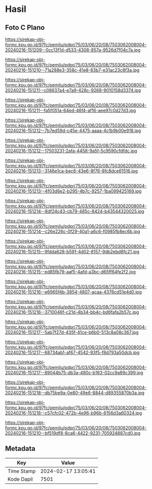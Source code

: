 # Hasil

## Foto C Plano

https://sirekap-obj-formc.kpu.go.id/97fc/pemilu/pdpr/75/03/06/20/08/7503062008004-20240216-151209--0cc13f1d-d533-4308-857a-9526d7f04c7a.jpg

https://sirekap-obj-formc.kpu.go.id/97fc/pemilu/pdpr/75/03/06/20/08/7503062008004-20240216-151210--71a288e3-358c-41e8-83b7-e31ac23c8f3a.jpg

https://sirekap-obj-formc.kpu.go.id/97fc/pemilu/pdpr/75/03/06/20/08/7503062008004-20240216-151211--c08637a4-e7a9-428c-9268-9010158d3374.jpg

https://sirekap-obj-formc.kpu.go.id/97fc/pemilu/pdpr/75/03/06/20/08/7503062008004-20240216-151211--fa5f051a-64ed-46f4-af16-aee97c0d27d3.jpg

https://sirekap-obj-formc.kpu.go.id/97fc/pemilu/pdpr/75/03/06/20/08/7503062008004-20240216-151212--7b7ed59d-c45e-4475-aaaa-4c1b9b00e918.jpg

https://sirekap-obj-formc.kpu.go.id/97fc/pemilu/pdpr/75/03/06/20/08/7503062008004-20240216-151212--17503231-2afa-4458-9a5f-5c9590cfdfdc.jpg

https://sirekap-obj-formc.kpu.go.id/97fc/pemilu/pdpr/75/03/06/20/08/7503062008004-20240216-151213--3146e1ca-bec6-43e6-8f76-8fc8dce61516.jpg

https://sirekap-obj-formc.kpu.go.id/97fc/pemilu/pdpr/75/03/06/20/08/7503062008004-20240216-151213--4f03d6e2-b295-4b7c-9257-1ba099425169.jpg

https://sirekap-obj-formc.kpu.go.id/97fc/pemilu/pdpr/75/03/06/20/08/7503062008004-20240216-151214--8df24c43-cb79-485c-8424-b43544320025.jpg

https://sirekap-obj-formc.kpu.go.id/97fc/pemilu/pdpr/75/03/06/20/08/7503062008004-20240216-151214--c26e226c-0f29-40a1-a6c6-f0985fb8ec6b.jpg

https://sirekap-obj-formc.kpu.go.id/97fc/pemilu/pdpr/75/03/06/20/08/7503062008004-20240216-151215--9fdda628-b591-4d02-8157-9db2ebd8fc21.jpg

https://sirekap-obj-formc.kpu.go.id/97fc/pemilu/pdpr/75/03/06/20/08/7503062008004-20240216-151215--ed85fb79-aaf5-4afd-a3bc-d65ff64fe2f2.jpg

https://sirekap-obj-formc.kpu.go.id/97fc/pemilu/pdpr/75/03/06/20/08/7503062008004-20240216-151216--e6965f4b-3854-4807-acaa-4376cd51e4d0.jpg

https://sirekap-obj-formc.kpu.go.id/97fc/pemilu/pdpr/75/03/06/20/08/7503062008004-20240216-151216--3710046f-c21d-4b34-bb4c-bd6fafa2b57c.jpg

https://sirekap-obj-formc.kpu.go.id/97fc/pemilu/pdpr/75/03/06/20/08/7503062008004-20240216-151217--5ab7f27d-435f-41ce-b6b0-513c8a08c367.jpg

https://sirekap-obj-formc.kpu.go.id/97fc/pemilu/pdpr/75/03/06/20/08/7503062008004-20240216-151217--68734ab1-af67-4542-93f5-f8d793a50dcb.jpg

https://sirekap-obj-formc.kpu.go.id/97fc/pemilu/pdpr/75/03/06/20/08/7503062008004-20240216-151217--89044b75-db3a-480c-b163-02cc9a89c399.jpg

https://sirekap-obj-formc.kpu.go.id/97fc/pemilu/pdpr/75/03/06/20/08/7503062008004-20240216-151218--db75be9a-0e80-49e6-8844-d89355870b3a.jpg

https://sirekap-obj-formc.kpu.go.id/97fc/pemilu/pdpr/75/03/06/20/08/7503062008004-20240216-151218--c57cfc02-472b-4e96-b96b-6156d3a60324.jpg

https://sirekap-obj-formc.kpu.go.id/97fc/pemilu/pdpr/75/03/06/20/08/7503062008004-20240216-151210--bf519df8-8ca6-4422-9231-705924887cd0.jpg


## Metadata

| Key        | Value               |
| ---------- | ------------------- |
| Time Stamp | 2024-02-17 13:05:41 |
| Kode Dapil | 7501                |



